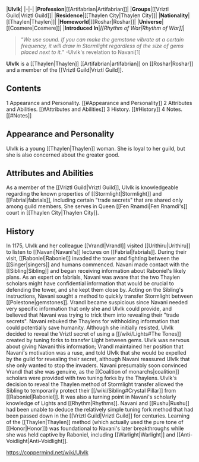 |**Ulvlk**|
|-|-|
|**Profession**|[[Artifabrian\|Artifabrian]]|
|**Groups**|[[Vriztl Guild\|Vriztl Guild]]|
|**Residence**|[[Thaylen City\|Thaylen City]]|
|**Nationality**|[[Thaylen\|Thaylen]]|
|**Homeworld**|[[Roshar\|Roshar]]|
|**Universe**|[[Cosmere\|Cosmere]]|
|**Introduced In**|*[[Rhythm of War\|Rhythm of War]]*|

>“*We use sound. If you can make the gemstone vibrate at a certain frequency, it will draw in Stormlight regardless of the size of gems placed next to it.*”
\-Ulvlk's revelation to Navani[1]


**Ulvlk** is a [[Thaylen\|Thaylen]] [[Artifabrian\|artifabrian]] on [[Roshar\|Roshar]] and a member of the [[Vriztl Guild\|Vriztl Guild]].

## Contents

1 Appearance and Personality. [[#Appearance and Personality]] 
2 Attributes and Abilities. [[#Attributes and Abilities]] 
3 History. [[#History]] 
4 Notes. [[#Notes]] 


## Appearance and Personality
Ulvlk is a young [[Thaylen\|Thaylen]] woman. She is loyal to her guild, but she is also concerned about the greater good.

## Attributes and Abilities
As a member of the [[Vriztl Guild\|Vriztl Guild]], Ulvlk is knowledgeable regarding the known properties of [[Stormlight\|Stormlight]] and [[Fabrial\|fabrials]], including certain "trade secrets" that are shared only among guild members. She serves in Queen [[Fen Rnamdi\|Fen Rnamdi's]] court in [[Thaylen City\|Thaylen City]].

## History
In 1175, Ulvlk and her colleague [[Vrandl\|Vrandl]] visited [[Urithiru\|Urithiru]] to listen to [[Navani\|Navani's]] lectures on [[Fabrial\|fabrials]]. During their visit, [[Raboniel\|Raboniel]] invaded the tower and fighting between the [[Singer\|singers]] and humans commenced. Navani made contact with the [[Sibling\|Sibling]] and began receiving information about Raboniel's likely plans. As an expert on fabrials, Navani was aware that the two Thaylen scholars might have confidential information that would be crucial to defending the tower, and she kept them close by.
Acting on the Sibling's instructions, Navani sought a method to quickly transfer Stormlight between [[Polestone\|gemstones]]. Vrandl became suspicious since Navani needed very specific information that only she and Ulvlk could provide, and believed that Navani was trying to trick them into revealing their "trade secrets". Navani rebuked the Thaylens for withholding information that could potentially save humanity. Although she initially resisted, Ulvlk decided to reveal the Vriztl secret of using a [[/wiki/Lights#The Tones]] created by tuning forks to transfer Light between gems. Ulvlk was nervous about giving Navani this information; Vrandl maintained her position that Navani's motivation was a ruse, and told Ulvlk that she would be expelled by the guild for revealing their secret, although Navani reassured Ulvlk that she only wanted to stop the invaders. Navani presumably soon convinced Vrandl that she was genuine, as the [[Coalition of monarchs\|coalition]] scholars were provided with two tuning forks by the Thaylens.
Ulvlk's decision to reveal the Thaylen method of Stormlight transfer allowed the Sibling to temporarily protect their [[/wiki/Sibling#Crystal Pillar]] from [[Raboniel\|Raboniel]]. It was also a turning point in Navani's scholarly knowledge of Lights and [[Rhythm\|Rhythms]]. Navani and [[Rushu\|Rushu]] had been unable to deduce the relatively simple tuning fork method that had been passed down in the [[Vriztl Guild\|Vriztl Guild]] for centuries. Learning of the [[Thaylen\|Thaylen]] method (which actually used the pure tone of [[Honor\|Honor]]) was foundational to Navani's later breakthroughs while she was held captive by Raboniel, including [[Warlight\|Warlight]] and [[Anti-Voidlight\|Anti-Voidlight]].



https://coppermind.net/wiki/Ulvlk